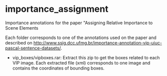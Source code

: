 # importance_assignment
Importance annotations for the paper "Assigning Relative Importance to Scene Elements

Each folder corresponds to one of the annotations used on the paper and described on http://www.ssig.dcc.ufmg.br/importance-annotation-vip-uiuc-pascal-sentence-datasets/.

- vip_boxes/vipboxes.rar: Extract this zip to get the boxes related to each VIP image. Each extracted file (xml) corresponds to one image and contains the coordinates of bounding boxes.
